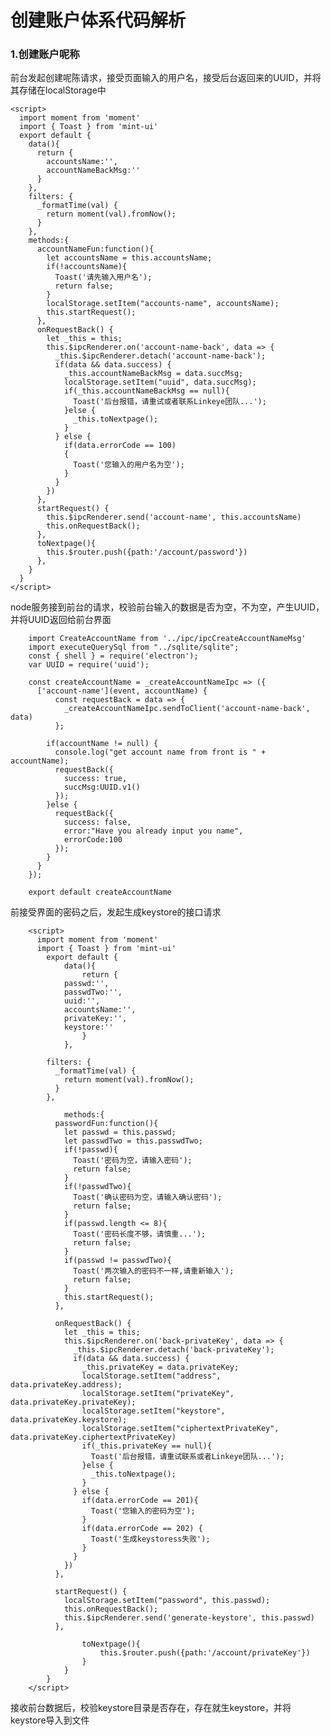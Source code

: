 
# 创建账户体系代码解析

### 1.创建账户呢称

前台发起创建呢陈请求，接受页面输入的用户名，接受后台返回来的UUID，并将其存储在localStorage中

    <script>
      import moment from 'moment'
      import { Toast } from 'mint-ui'
      export default {
        data(){
          return {
            accountsName:'',
            accountNameBackMsg:''
          }
        },
        filters: {
          _formatTime(val) {
            return moment(val).fromNow();
          }
        },
        methods:{
          accountNameFun:function(){
            let accountsName = this.accountsName;
            if(!accountsName){
              Toast('请先输入用户名');
              return false;
            }
            localStorage.setItem("accounts-name", accountsName);
            this.startRequest();
          },
          onRequestBack() {
            let _this = this;
            this.$ipcRenderer.on('account-name-back', data => {
              _this.$ipcRenderer.detach('account-name-back');
              if(data && data.success) {
                _this.accountNameBackMsg = data.succMsg;
                localStorage.setItem("uuid", data.succMsg);
                if(_this.accountNameBackMsg == null){
                  Toast('后台报错，请重试或者联系Linkeye团队...');
                }else {
                  _this.toNextpage();
                }
              } else {
                if(data.errorCode == 100)
                {
                  Toast('您输入的用户名为空');
                }
              }
            })
          },
          startRequest() {
            this.$ipcRenderer.send('account-name', this.accountsName)
            this.onRequestBack();
          },
          toNextpage(){
            this.$router.push({path:'/account/password'})
          },
        }
      }
    </script>
    
    
node服务接到前台的请求，校验前台输入的数据是否为空，不为空，产生UUID，并将UUID返回给前台界面


        import CreateAccountName from '../ipc/ipcCreateAccountNameMsg'
        import executeQuerySql from "../sqlite/sqlite";
        const { shell } = require('electron');
        var UUID = require('uuid');

        const createAccountName = _createAccountNameIpc => ({
          ['account-name'](event, accountName) {
              const requestBack = data => {
                _createAccountNameIpc.sendToClient('account-name-back', data)
              };

            if(accountName != null) {
              console.log("get account name from front is " + accountName);
              requestBack({
                success: true,
                succMsg:UUID.v1()
              });
            }else {
              requestBack({
                success: false,
                error:"Have you already input you name",
                errorCode:100
              });
            }
          }
        });

        export default createAccountName

前接受界面的密码之后，发起生成keystore的接口请求

        <script>
          import moment from 'moment'
          import { Toast } from 'mint-ui'
            export default {
                data(){
                    return {
                passwd:'',
                passwdTwo:'',
                uuid:'',
                accountsName:'',
                privateKey:'',
                keystore:''
                    }
                },

            filters: {
              _formatTime(val) {
                return moment(val).fromNow();
              }
            },

                methods:{
              passwordFun:function(){
                let passwd = this.passwd;
                let passwdTwo = this.passwdTwo;
                if(!passwd){
                  Toast('密码为空，请输入密码');
                  return false;
                }
                if(!passwdTwo){
                  Toast('确认密码为空，请输入确认密码');
                  return false;
                }
                if(passwd.length <= 8){
                  Toast('密码长度不够，请慎重...');
                  return false;
                }
                if(passwd != passwdTwo){
                  Toast('两次输入的密码不一样,请重新输入');
                  return false;
                }
                this.startRequest();
              },

              onRequestBack() {
                let _this = this;
                this.$ipcRenderer.on('back-privateKey', data => {
                  _this.$ipcRenderer.detach('back-privateKey');
                  if(data && data.success) {
                    _this.privateKey = data.privateKey;
                    localStorage.setItem("address", data.privateKey.address);
                    localStorage.setItem("privateKey", data.privateKey.privateKey);
                    localStorage.setItem("keystore", data.privateKey.keystore);
                    localStorage.setItem("ciphertextPrivateKey", data.privateKey.ciphertextPrivateKey)
                    if(_this.privateKey == null){
                      Toast('后台报错，请重试联系或者Linkeye团队...');
                    }else {
                      _this.toNextpage();
                    }
                  } else {
                    if(data.errorCode == 201){
                      Toast('您输入的密码为空');
                    }
                    if(data.errorCode == 202) {
                      Toast('生成keystoress失败');
                    }
                  }
                })
              },

              startRequest() {
                localStorage.setItem("password", this.passwd);
                this.onRequestBack();
                this.$ipcRenderer.send('generate-keystore', this.passwd)
              },

                    toNextpage(){
                        this.$router.push({path:'/account/privateKey'})
                    }
                }
            }
        </script>

接收前台数据后，校验keystore目录是否存在，存在就生keystore，并将keystore导入到文件
